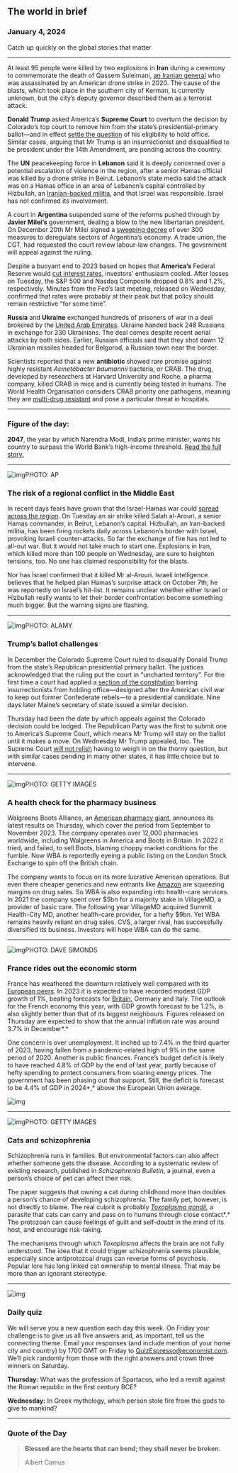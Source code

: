 ## The world in brief

### January 4, 2024

Catch up quickly on the global stories that matter



------



At least 95 people were killed by two explosions in **Iran** during a ceremony to commemorate the death of Qassem Suleimani, [an Iranian general](https://www.economist.com/obituary/2020/01/09/obituary-qassem-suleimani-was-assassinated-on-january-3rd) who was assassinated by an American drone strike in 2020. The cause of the blasts, which took place in the southern city of Kerman, is currently unknown, but the city’s deputy governor described them as a terrorist attack.

**Donald Trump** asked America’s **Supreme Court** to overturn the decision by Colorado’s top court to remove him from the state’s presidential-primary ballot—and in effect [settle the question](https://www.economist.com/united-states/2024/01/02/a-clash-over-trumps-disqualification-lands-at-the-supreme-court) of his eligibility to hold office. Similar cases, arguing that Mr Trump is an insurrectionist and disqualified to be president under the 14th Amendment, are pending across the country.

The **UN** peacekeeping force in **Lebanon** said it is deeply concerned over a potential escalation of violence in the region, after a senior Hamas official was killed by a drone strike in Beirut. Lebanon’s state media said the attack was on a Hamas office in an area of Lebanon’s capital controlled by Hizbullah, an [Iranian-backed militia](https://www.economist.com/the-economist-explains/2023/10/18/what-is-hizbullah), and that Israel was responsible. Israel has not confirmed its involvement.

A court in **Argentina** suspended some of the reforms pushed through by **Javier Milei’s** government, dealing a blow to the new libertarian president. On December 20th Mr Milei signed a [sweeping decree](https://www.economist.com/the-americas/2023/12/21/argentinas-javier-milei-begins-his-radical-experiment-in-libertarian-rule) of over 300 measures to deregulate sectors of Argentina’s economy. A trade union, the CGT, had requested the court review labour-law changes. The government will appeal against the ruling.

Despite a buoyant end to 2023 based on hopes that **America’s** Federal Reserve would [cut interest rates](https://www.economist.com/finance-and-economics/2023/12/29/will-america-manage-a-soft-landing-in-2024), investors’ enthusiasm cooled. After losses on Tuesday, the S&P 500 and Nasdaq Composite dropped 0.8% and 1.2%, respectively. Minutes from the Fed’s last meeting, released on Wednesday, confirmed that rates were probably at their peak but that policy should remain restrictive “for some time”.

**Russia** and **Ukraine** exchanged hundreds of prisoners of war in a deal brokered by the [United Arab Emirates](https://www.economist.com/briefing/2023/11/23/the-messier-the-world-gets-the-more-the-uae-seems-to-thrive). Ukraine handed back 248 Russians in exchange for 230 Ukrainians. The deal comes despite recent aerial attacks by both sides. Earlier, Russian officials said that they shot down 12 Ukrainian missiles headed for Belgorod, a Russian town near the border.

Scientists reported that a new **antibiotic** showed rare promise against highly resistant *Acinetobacter baumannii* bacteria, or CRAB. The drug, developed by researchers at Harvard University and Roche, a pharma company, killed CRAB in mice and is currently being tested in humans. The World Health Organisation considers CRAB priority one pathogens, meaning they are [multi-drug resistant](https://www.economist.com/asia/2022/01/22/drug-resistant-infections-kill-almost-13m-people-a-year) and pose a particular threat in hospitals.



------



### Figure of the day: 

**2047**, the year by which Narendra Modi, India’s prime minister, wants his country to surpass the World Bank’s high-income threshold. [Read the full story.](https://www.economist.com/finance-and-economics/2024/01/02/how-to-get-rich-in-the-21st-century)



------



![img](https://niceboy.online/insight/public/Espresso/PHOTOS/20240106_dap325.jpg)PHOTO: AP

### The risk of a regional conflict in the Middle East

In recent days fears have grown that the Israel-Hamas war could [spread across the region](https://www.economist.com/middle-east-and-africa/2023/11/05/the-gaza-war-has-deepened-joe-bidens-iran-nightmare). On Tuesday an air strike killed Salah al-Arouri, a senior Hamas commander, in Beirut, Lebanon’s capital. Hizbullah, an Iran-backed militia, has been firing rockets daily across Lebanon’s border with Israel, provoking Israeli counter-attacks. So far the exchange of fire has not led to all-out war. But it would not take much to start one. Explosions in Iran, which killed more than 100 people on Wednesday, are sure to heighten tensions, too. No one has claimed responsibility for the blasts.

Nor has Israel confirmed that it killed Mr al-Arouri. Israeli intelligence believes that he helped plan Hamas’s surprise attack on October 7th; he was reportedly on Israel’s hit-list. It remains unclear whether either Israel or Hizbullah really wants to let their border confrontation become something much bigger. But the warning signs are flashing.



------



![img](https://niceboy.online/insight/public/Espresso/PHOTOS/20240106_dap323.jpg)PHOTO: ALAMY

### Trump’s ballot challenges

In December the Colorado Supreme Court ruled to disqualify Donald Trump from the state’s Republican presidential primary ballot. The justices acknowledged that the ruling put the court in “uncharted territory”. For the first time a court had applied a [section of the constitution](https://www.economist.com/the-economist-explains/2023/09/20/could-the-14th-amendment-bar-donald-trump-from-becoming-president-again) barring insurrectionists from holding office—designed after the American civil war to keep out former Confederate rebels—to a presidential candidate. Nine days later Maine’s secretary of state issued a similar decision.

Thursday had been the date by which appeals against the Colorado decision could be lodged. The Republican Party was the first to submit one to America’s Supreme Court, which means Mr Trump will stay on the ballot until it makes a move. On Wednesday Mr Trump appealed, too. The Supreme Court [will not relish](https://www.economist.com/united-states/2024/01/02/a-clash-over-trumps-disqualification-lands-at-the-supreme-court) having to weigh in on the thorny question, but with similar cases pending in many other states, it has little choice but to intervene.



------



![img](https://niceboy.online/insight/public/Espresso/PHOTOS/20240106_dap321.jpg)PHOTO: GETTY IMAGES

### A health check for the pharmacy business

Walgreens Boots Alliance, an [American pharmacy giant](https://www.economist.com/business/2023/10/08/who-profits-most-from-americas-baffling-health-care-system), announces its latest results on Thursday, which cover the period from September to November 2023. The company operates over 12,000 pharmacies worldwide, including Walgreens in America and Boots in Britain. In 2022 it tried, and failed, to sell Boots, blaming choppy market conditions for the fumble. Now WBA is reportedly eyeing a public listing on the London Stock Exchange to spin off the British chain.

The company wants to focus on its more lucrative American operations. But even there cheaper generics and new entrants like [Amazon](https://www.economist.com/business/2022/11/20/amazon-makes-a-new-push-into-health-care) are squeezing margins on drug sales. So WBA is also expanding into health-care services. In 2021 the company spent over $5bn for a majority stake in VillageMD, a provider of basic care. The following year VillageMD acquired Summit Health-City MD, another health-care provider, for a hefty $9bn. Yet WBA remains heavily reliant on drug sales. CVS, a larger rival, has successfully diversified its business. Investors will hope WBA can do the same.



------



![img](https://niceboy.online/insight/public/Espresso/PHOTOS/20240106_dap326.jpg)PHOTO: DAVE SIMONDS

### France rides out the economic storm

France has weathered the downturn relatively well compared with its [European peers](https://www.economist.com/finance-and-economics/2023/12/12/europes-economy-is-in-a-bad-way-policymakers-need-to-react). In 2023 it is expected to have recorded modest GDP growth of 1%, beating forecasts for [Britain](https://www.economist.com/britain/2023/09/04/britains-statisticians-fix-a-blunder-and-find-a-bigger-economy), Germany and Italy. The outlook for the French economy this year, with GDP growth forecast to be 1.2%, is also slightly better than that of its biggest neighbours. Figures released on Thursday are expected to show that the annual inflation rate was around 3.7% in December*.*

One concern is over unemployment. It inched up to 7.4% in the third quarter of 2023, having fallen from a pandemic-related high of 9% in the same period of 2020. Another is public finances. France’s budget deficit is likely to have reached 4.8% of GDP by the end of last year, partly because of hefty spending to protect consumers from soaring energy prices. The government has been phasing out that support. Still, the deficit is forecast to be 4.4% of GDP in 2024*,* above the European Union average.

![img](https://niceboy.online/insight/public/Espresso/PHOTOS/20240106_DAC867.jpg)



------



![img](https://niceboy.online/insight/public/Espresso/PHOTOS/20240106_dap319.jpg)PHOTO: GETTY IMAGES

### Cats and schizophrenia

Schizophrenia runs in families. But environmental factors can also affect whether someone gets the disease. According to a systematic review of existing research, published in *Schizophrenia Bulletin*, a journal, even a person’s choice of pet can affect their risk.

The paper suggests that owning a cat during childhood more than doubles a person’s chance of developing schizophrenia. The family pet, however, is not directly to blame. The real culprit is probably [*Toxoplasma gondii*](https://www.economist.com/science-and-technology/2010/06/03/a-game-of-cat-and-mouse)*,* a parasite that cats can carry and pass on to humans through close contact*.* The protozoan can cause feelings of guilt and self-doubt in the mind of its host, and encourage risk-taking.

The mechanisms through which *Toxoplasma* affects the brain are not fully understood. The idea that it could trigger schizophrenia seems plausible, especially since antiprotozoal drugs can reverse forms of psychosis. Popular lore has long linked cat ownership to mental illness. That may be more than an ignorant stereotype.



------



![img](https://niceboy.online/insight/public/Espresso/PHOTOS/QuizNEW_213.jpeg)

### Daily quiz

We will serve you a new question each day this week. On Friday your challenge is to give us all five answers and, as important, tell us the connecting theme. Email your responses (and include mention of your home city and country) by 1700 GMT on Friday to [QuizEspresso@economist.com](https://mail.google.com/mail/?view=cm&fs=1&tf=1&to=QuizEspresso@economist.com). We’ll pick randomly from those with the right answers and crown three winners on Saturday.

**Thursday:** What was the profession of Spartacus, who led a revolt against the Roman republic in the first century BCE?

**Wednesday:** In Greek mythology, which person stole fire from the gods to give to mankind?



------



### Quote of the Day

> **Blessed are the hearts that can bend; they shall never be broken.**
>
> Albert Camus





